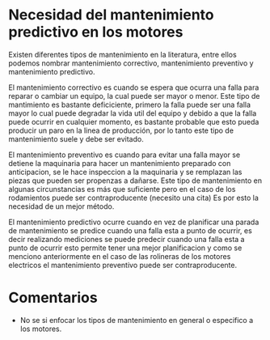 Necesidad del mantenimiento predictivo en los motores
=====================================================

Existen diferentes tipos de mantenimiento en la literatura, entre ellos podemos
nombrar mantenimiento correctivo, mantenimiento preventivo y mantenimiento
predictivo.  

El mantenimiento correctivo es cuando se espera que ocurra una falla para
reparar o cambiar un equipo, la cual puede ser mayor o menor. Este tipo de
mantimiento es bastante deficiciente, primero la falla puede ser una falla
mayor lo cual puede degradar la vida util del equipo y debido a que la falla
puede ocurrir en cualquier momento, es bastante probable que esto pueda
producir un paro en la linea de producción, por lo tanto este tipo de
mantenimiento suele y debe ser evitado.

El mantenimiento preventivo es cuando para evitar una falla mayor se detiene la
maquinaria para hacer un mantenimiento preparado con anticipacion, se le hace
inspeccion a la maquinaria y se remplazan las piezas que pueden ser propenzas a
dañarse. Este tipo de mantenimiento en algunas circunstancias es más que
suficiente pero en el caso de los rodamientos puede ser contraproducente
(necesito una cita) Es por esto la necesidad de un mejor método.

El mantenimiento predictivo ocurre cuando en vez de planificar una parada de
mantenimiento se predice cuando una falla esta a punto de ocurrir, es decir
realizando mediciones se puede predecir cuando una falla esta a punto de
ocurrir esto permite tener una mejor planificacion y como se menciono
anteriormente en el caso de las rolineras de los motores electricos el
mantenimiento preventivo puede ser contraproducente.

# Comentarios
- No se si enfocar los tipos de mantenimiento en general o especifico a los
  motores.

